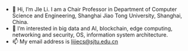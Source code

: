 - 👋 Hi, I’m JIe Li. I am a Chair Professor in Department of Computer Science and Engineering, Shanghai Jiao Tong University, Shanghai, China.
- 👀 I’m interested in big data and AI, blockchain, edge computing, networking and security, OS, information system architecture.
- 📫 My email address is lijiecs@sjtu.edu.cn

<!---
lijie-cbd/lijie-cbd is a ✨ special ✨ repository because its `README.md` (this file) appears on your GitHub profile.
You can click the Preview link to take a look at your changes.
--->
